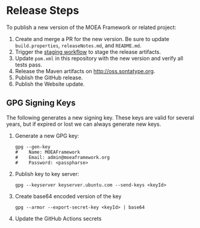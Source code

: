 # Release Steps

To publish a new version of the MOEA Framework or related project:

1. Create and merge a PR for the new version.  Be sure to update `build.properties`, `releaseNotes.md`, and `README.md`.
2. Trigger the [staging workflow](https://github.com/MOEAFramework/MOEAFramework/actions/workflows/staging.yml) to
   stage the release artifacts.
3. Update `pom.xml` in this repository with the new version and verify all tests pass.
4. Release the Maven artifacts on http://oss.sontatype.org.
5. Publish the GitHub release.
6. Publish the Website update.

## GPG Signing Keys

The following generates a new signing key.  These keys are valid for several years, but if expired or lost we can always generate new keys.

1. Generate a new GPG key:
   ```
   gpg --gen-key
   #    Name: MOEAFramework
   #    Email: admin@moeaframework.org
   #    Password: <passpharse>
   ```
2. Publish key to key server:
   ```
   gpg --keyserver keyserver.ubuntu.com --send-keys <keyId>
   ```
3. Create base64 encoded version of the key
   ```
   gpg --armor --export-secret-key <keyId> | base64
   ```
4. Update the GitHub Actions secrets